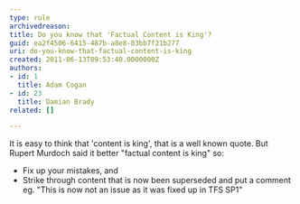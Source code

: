```yaml
---
type: rule
archivedreason: 
title: Do you know that 'Factual Content is King'?
guid: ea2f4506-6415-487b-a8e8-03bb7f21b277
uri: do-you-know-that-factual-content-is-king
created: 2011-06-13T09:53:40.0000000Z
authors:
- id: 1
  title: Adam Cogan
- id: 23
  title: Damian Brady
related: []

---
```



It is easy to think that 'content is king', that is a well known quote. But Rupert Murdoch said it better &quot;factual content is king&quot; so&#58; <br>
* Fix up your mistakes, and <br>
* Strike through content that is now been superseded and put a comment eg. &quot;This is now not an issue as it was fixed up in TFS SP1&quot;

<br><excerpt class='endintro'></excerpt><br>



